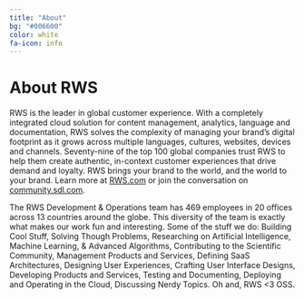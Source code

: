 ```yaml
---
title: "About"
bg: "#006600"
color: white
fa-icon: info
---
```


# About RWS
RWS is the leader in global customer experience. With a completely integrated cloud solution for content management, analytics, language and documentation, RWS solves the complexity of managing your brand’s digital footprint as it grows across multiple languages, cultures, websites, devices and channels. Seventy-nine of the top 100 global companies trust RWS to help them create authentic, in-context customer experiences that drive demand and loyalty. RWS brings your brand to the world, and the world to your brand. Learn more at [RWS.com](https://www.RWS.com/) or join the conversation on [community.sdl.com](https://community.sdl.com/).

The RWS Development & Operations team has 469 employees in 20 offices across 13 countries around the globe. This diversity of the team is exactly what makes our work fun and interesting. Some of the stuff we do: Building Cool Stuff, Solving Though Problems, Researching on Artificial Intelligence, Machine Learning, & Advanced Algorithms, Contributing to the Scientific Community, Management Products and Services, Defining SaaS Architectures, Designing User Experiences, Crafting User Interface Designs, Developing Products and Services, Testing and Documenting, Deploying and Operating in the Cloud, Discussing Nerdy Topics. Oh and, RWS <3 OSS.